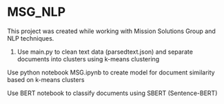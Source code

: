 # MSG_NLP
This project was created while working with Mission Solutions Group and NLP techniques.

1. Use main.py to clean text data (parsedtext.json) and separate documents into clusters using k-means clustering

Use python notebook MSG.ipynb to create model for document similarity based on k-means clusters

Use BERT notebook to classify documents using SBERT (Sentence-BERT)

